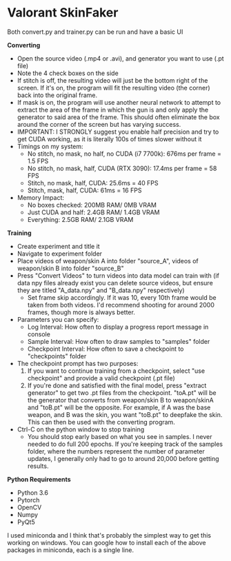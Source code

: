 # Valorant SkinFaker

Both convert.py and trainer.py can be run and have a basic UI

**Converting**

- Open the source video (.mp4 or .avi), and generator you want to use (.pt file)
- Note the 4 check boxes on the side
- If stitch is off, the resulting video will just be the bottom right of the screen. If it's on, the program will fit the resulting video (the corner) back into the original frame.
- If mask is on, the program will use another neural network to attempt to extract the area of the frame in which the gun is and only apply the generator to said area of the frame. This should often eliminate the box around the corner of the screen but has varying success.
- IMPORTANT: I STRONGLY suggest you enable half precision and try to get CUDA working, as it is literally 100s of times slower without it
- Timings on my system: 
  - No stitch, no mask, no half, no CUDA (i7 7700k): 676ms per frame = 1.5 FPS
  - No stitch, no mask, half, CUDA (RTX 3090):  17.4ms per frame = 58 FPS
  - Stitch, no mask, half, CUDA: 25.6ms = 40 FPS
  - Stitch, mask, half, CUDA: 61ms = 16 FPS
- Memory Impact:
  - No boxes checked: 200MB RAM/ 0MB VRAM
  - Just CUDA and half: 2.4GB RAM/ 1.4GB VRAM
  - Everything: 2.5GB RAM/ 2.1GB VRAM

**Training**

- Create experiment and title it
- Navigate to experiment folder 
- Place videos of weapon/skin A into folder "source_A", videos of weapon/skin B into folder "source_B"
- Press "Convert Videos" to turn videos into data model can train with (if data npy files already exist you can delete source videos, but ensure they are titled "A_data.npy" and "B_data.npy" respectively)
  - Set frame skip accordingly. If it was 10, every 10th frame would be taken from both videos. I'd recommend shooting for around 2000 frames, though more is always better.
- Parameters you can specify:
  - Log Interval: How often to display a progress report message in console
  - Sample Interval: How often to draw samples to "samples" folder
  - Checkpoint Interval: How often to save a checkpoint to "checkpoints" folder
- The checkpoint prompt has two purposes:
  1. If you want to continue training from a checkpoint, select "use checkpoint" and provide a valid checkpoint (.pt file)
  2. If you're done and satisfied with the final model, press "extract generator" to get two .pt files from the checkpoint. "toA.pt" will be the generator that converts from weapon/skin B to weapon/skinA and "toB.pt" will be the opposite. For example, if A was the base weapon, and B was the skin, you want "toB.pt" to deepfake the skin. This can then be used with the converting program.
- Ctrl-C on the python window to stop training
  - You should stop early based on what you see in samples. I never needed to do full 200 epochs. If you're keeping track of the samples folder, where the numbers represent the number of parameter updates, I generally only had to go to around 20,000 before getting results.

**Python Requirements**

- Python 3.6
- Pytorch
- OpenCV
- Numpy
- PyQt5

I used miniconda and I think that's probably the simplest way to get this working on windows.  You can google how to install each of the above packages in miniconda, each is a single line.
